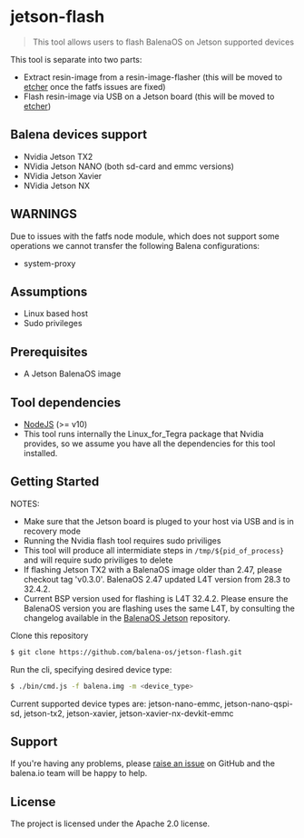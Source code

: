 # jetson-flash

> This tool allows users to flash BalenaOS on Jetson supported devices

This tool is separate into two parts:
- Extract resin-image from a resin-image-flasher (this will be moved to [etcher](https://github.com/resin-io/etcher) once the fatfs issues are fixed)
- Flash resin-image via USB on a Jetson board (this will be moved to [etcher](https://github.com/resin-io/etcher))

Balena devices support
---------------------

* Nvidia Jetson TX2
* NVidia Jetson NANO (both sd-card and emmc versions)
* NVidia Jetson Xavier
* NVidia Jetson NX

WARNINGS
--------

Due to issues with the fatfs node module, which does not support some operations we cannot transfer the following Balena configurations:

* system-proxy

Assumptions
-----------

- Linux based host
- Sudo privileges

Prerequisites
-------------

-  A Jetson BalenaOS image

Tool dependencies
-----------------

- [NodeJS](https://nodejs.org) (>= v10)
- This tool runs internally the Linux_for_Tegra package that Nvidia provides, so we assume you have all the dependencies for this tool installed.

Getting Started
---------------

NOTES:
 - Make sure that the Jetson board is pluged to your host via USB and is in recovery mode
 - Running the Nvidia flash tool requires sudo priviliges
 - This tool will produce all intermidiate steps in `/tmp/${pid_of_process}` and will require sudo priviliges to delete
 - If flashing Jetson TX2 with a BalenaOS image older than 2.47, please checkout tag 'v0.3.0'. BalenaOS 2.47 updated L4T version from 28.3 to 32.4.2.
 - Current BSP version used for flashing is L4T 32.4.2. Please ensure the BalenaOS version you are flashing uses the same L4T, by consulting the changelog
   available in the [BalenaOS Jetson](https://github.com/balena-os/balena-jetson/commits/master) repository.

Clone this repository
```sh
$ git clone https://github.com/balena-os/jetson-flash.git
```

Run the cli, specifying desired device type:
```sh
$ ./bin/cmd.js -f balena.img -m <device_type>
```

Current supported device types are: jetson-nano-emmc, jetson-nano-qspi-sd, jetson-tx2, jetson-xavier, jetson-xavier-nx-devkit-emmc

Support
-------

If you're having any problems, please [raise an issue](https://github.com/balena-os/jetson-flash/issues/new) on GitHub and the balena.io team will be happy to help.

License
-------

The project is licensed under the Apache 2.0 license.
